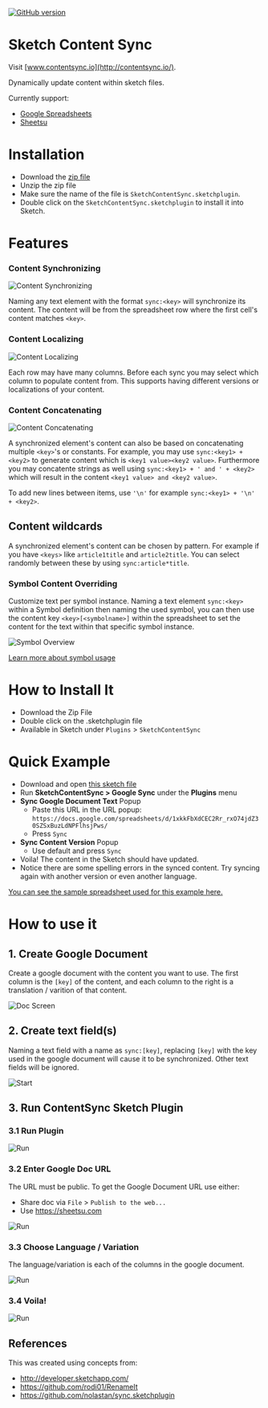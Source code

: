[![GitHub version](https://badge.fury.io/gh/ideo%2FSketchContentSync.sketchplugin.svg)](https://badge.fury.io/gh/ideo%2FSketchContentSync.sketchplugin)

# Sketch Content Sync

Visit [www.contentsync.io](http://contentsync.io/).

Dynamically update content within sketch files.

Currently support:

+ [Google Spreadsheets](https://docs.google.com)
+ [Sheetsu](https://sheetsu.com)

# Installation

+ Download the [zip file](https://github.com/ideo/SketchContentSync.sketchplugin/releases/download/v0.3.1/SketchContentSync.sketchplugin.zip)
+ Unzip the zip file
+ Make sure the name of the file is `SketchContentSync.sketchplugin`.
+ Double click on the `SketchContentSync.sketchplugin` to install it into Sketch.

# Features

### Content Synchronizing

![Content Synchronizing](./docs/feature_syncvar.png)

Naming any text element with the format `sync:<key>` will synchronize its content. The content will be from the spreadsheet row where the first cell's content matches `<key>`.

### Content Localizing

![Content Localizing](./docs/feature_contentversion.png)

Each row may have many columns. Before each sync you may select which column to populate content from. This supports having different versions or localizations of your content.

### Content Concatenating

![Content Concatenating](./docs/feature_concat.png)

A synchronized element's content can also be based on concatenating multiple `<key>`'s or constants. For example, you may use `sync:<key1> + <key2>` to generate content which is `<key1 value><key2 value>`. Furthermore you may concatente strings as well using `sync:<key1> + ' and ' + <key2>` which will result in the content `<key1 value> and <key2 value>`.

To add new lines between items, use `'\n'` for example `sync:<key1> + '\n' + <key2>`.

## Content wildcards

A synchronized element's content can be chosen by pattern. For example
if you have `<keys>` like `article1title` and `article2title`. You can
select randomly between these by using `sync:article*title`. 

### Symbol Content Overriding

Customize text per symbol instance. Naming a text element `sync:<key>` within a Symbol definition then naming the used symbol, you can then use the content key `<key>[<symbolname>]` within the spreadsheet to set the content for the text within that specific symbol instance.

![Symbol Overview](./docs/feature_symbol.png)

[Learn more about symbol usage](./docs/symbols.md)


# How to Install It

+ Download the Zip File
+ Double click on the .sketchplugin file
+ Available in Sketch under `Plugins` > `SketchContentSync`


# Quick Example

+ Download and open [this sketch file](./examples/simpleexample.sketch)
+ Run **SketchContentSync > Google Sync** under the **Plugins** menu
+ **Sync Google Document Text** Popup
  + Paste this URL in the URL popup: `https://docs.google.com/spreadsheets/d/1xkkFbXdCEC2Rr_rxO74jdZ30SZSxBuzLdNPFlhsjPws/`
  + Press `Sync`
+ **Sync Content Version** Popup
  + Use default and press `Sync`
+ Voila! The content in the Sketch should have updated.
+ Notice there are some spelling errors in the synced content. Try syncing again with another version or even another language.

[You can see the sample spreadsheet used for this example here.](https://docs.google.com/spreadsheets/d/1xkkFbXdCEC2Rr_rxO74jdZ30SZSxBuzLdNPFlhsjPws/edit?usp=sharing)


# How to use it

## 1. Create Google Document

Create a google document with the content you want to use. The first column is the `[key]` of the content, and each column to the right is a translation / varition of that content.

![Doc Screen](./docs/doc_screen.png)

## 2. Create text field(s)

Naming a text field with a name as `sync:[key]`, replacing `[key]` with the key used in the google document will cause it to be synchronized. Other text fields will be ignored.

![Start](./docs/start.png)


## 3. Run ContentSync Sketch Plugin

### 3.1 Run Plugin

![Run](./docs/run.png)

### 3.2 Enter Google Doc URL

The URL must be public. To get the Google Document URL use either:

+ Share doc via `File` > `Publish to the web...`
+ Use https://sheetsu.com

![Run](./docs/google_path.png)

### 3.3 Choose Language / Variation

The language/variation is each of the columns in the google document.

![Run](./docs/variant.png)

### 3.4 Voila!

![Run](./docs/result.png)


## References

This was created using concepts from:

+ http://developer.sketchapp.com/
+ https://github.com/rodi01/RenameIt
+ https://github.com/nolastan/sync.sketchplugin
